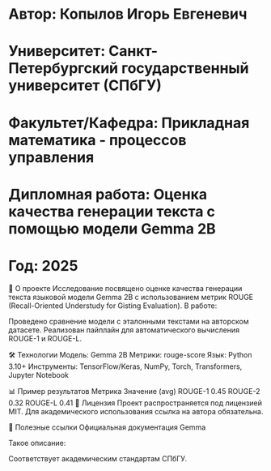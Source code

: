 # Автор: Копылов Игорь Евгеневич
# Университет: Санкт-Петербургский государственный университет (СПбГУ)
# Факультет/Кафедра: Прикладная математика - процессов управления
# Дипломная работа: Оценка качества генерации текста с помощью модели Gemma 2B
# Год: 2025

📌 О проекте
Исследование посвящено оценке качества генерации текста языковой модели Gemma 2B с использованием метрик ROUGE (Recall-Oriented Understudy for Gisting Evaluation). В работе:

Проведено сравнение модели с эталонными текстами на авторском датасете.
Реализован пайплайн для автоматического вычисления ROUGE-1 и ROUGE-L.

🛠 Технологии
Модель: Gemma 2B
Метрики: rouge-score
Язык: Python 3.10+
Инструменты: TensorFlow/Keras, NumPy, Torch, Transformers, Jupyter Notebook


📊 Пример результатов
Метрика	Значение (avg)
ROUGE-1	0.45
ROUGE-2	0.32
ROUGE-L	0.41
📜 Лицензия
Проект распространяется под лицензией MIT. Для академического использования ссылка на автора обязательна.

🔗 Полезные ссылки
Официальная документация Gemma

Такое описание:

Соответствует академическим стандартам СПбГУ.
